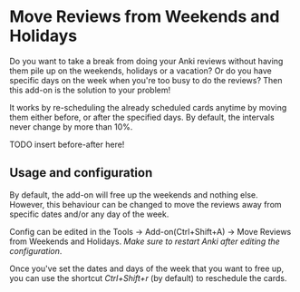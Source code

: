 # Move Reviews from Weekends and Holidays

Do you want to take a break from doing your Anki reviews without having them pile up on the weekends, holidays or a vacation? Or do you have specific days on the week when you're too busy to do the reviews? Then this add-on is the solution to your problem!

It works by re-scheduling the already scheduled cards anytime by moving them either before, or after the specified days. By default, the intervals never change by more than 10\%.

TODO insert before-after here!

## Usage and configuration

By default, the add-on will free up the weekends and nothing else. However, this behaviour can be changed to move the reviews away from specific dates and/or any day of the week.

Config can be edited in the Tools -> Add-on(Ctrl+Shift+A) -> Move Reviews from Weekends and Holidays. *Make sure to restart Anki after editing the configuration*.

Once you've set the dates and days of the week that you want to free up, you can use the shortcut *Ctrl+Shift+r* (by default) to reschedule the cards.
